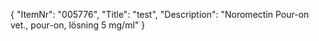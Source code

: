 {
  "ItemNr": "005776",
  "Title": "test",
  "Description": "Noromectin Pour-on vet., pour-on, lösning 5 mg/ml"
}